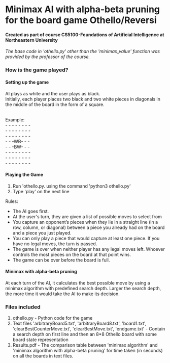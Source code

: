 # Minimax AI with alpha-beta pruning for the board game Othello/Reversi
<h4>Created as part of course CS5100-Foundations of Artificial Intelligence at Northeastern University</h4>

<div>

<p><em>The base code in 'othello.py' other than the 'minimax_value' function was provided by the professor of the course.</em></p>

<h3>How is the game played?</h3>

<h4>Setting up the game</h4>

<p>AI plays as white and the user plays as black.<br>Initially, each player places two black and two white pieces in diagonals in the middle of the board in the form of a square.<br></p>
<br>Example:<br>
- - - - - - - -<br>
- - - - - - - -<br>
- - - - - - - -<br>
- - -WB- - -<br>
- - -BW- - -<br>
- - - - - - - -<br>
- - - - - - - -<br>
- - - - - - - -<br>


<h4>Playing the Game</h4>

<ol>
<li>Run 'othello.py. using the command 'python3 othello.py'</li>
<li>Type 'play' on the next line</li>
</ol>

<p>Rules:</p>
<ul>
<li>The AI goes first.</li>
<li>At the user's turn, they are given a list of possible moves to select from</li>
<li>You capture an opponent’s pieces when they lie in a straight line (in a row, column, or diagonal) between a piece you already had on the board and a piece you just played.</li>
<li>You can only play a piece that would capture at least one piece. If you have no legal moves, the turn is passed.</li>
<li>The game is over when neither player has any legal moves left. Whoever controls the most pieces on the board at that point wins.</li>
<li>The game can be over before the board is full.</li>
</ul>

<h4>Minimax with alpha-beta pruning</h4>

<p>At each turn of the AI, it calculates the best possible move by using a minimax algorithm with predefined search depth. Larger the search depth, the more time it would
take the AI to make its decision.</p>

<h3>Files included</h3>

<ol>
<li>othello.py - Python code for the game</li>
<li>Text files 'arbitraryBoard5.txt', 'arbitraryBoard8.txt', 'board1.txt', 'clearBestCounterMove.txt', 'clearBestMove.txt', 'endgame.txt' - Contain a search depth on first line and then an 8*8 Othello board with some board state representation</li>
<li>Results.pdf - The comparison table between 'minimax algorithm' and 'minimax algorithm with alpha-beta pruning' for time taken (in seconds) on all the boards in text files.</li>
</ol>

</div>
